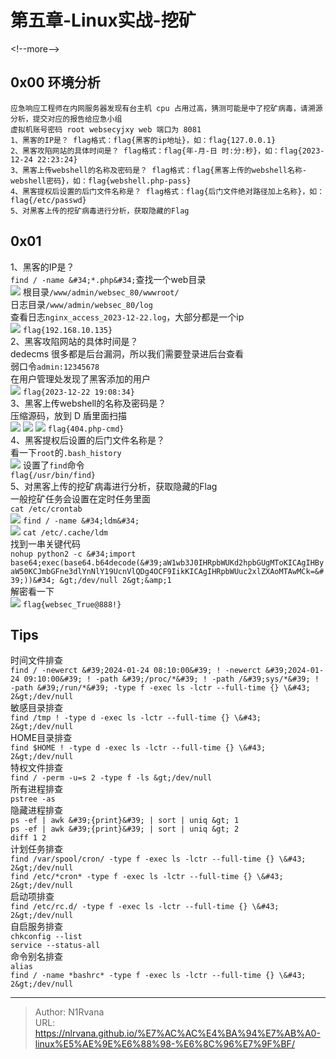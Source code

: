 # 第五章-Linux实战-挖矿

  
  
&lt;!--more--&gt;  
## 0x00 环境分析  
```help  
应急响应工程师在内网服务器发现有台主机 cpu 占用过高，猜测可能是中了挖矿病毒，请溯源分析，提交对应的报告给应急小组  
虚拟机账号密码 root websecyjxy web 端口为 8081  
1、黑客的IP是？ flag格式：flag{黑客的ip地址}，如：flag{127.0.0.1}  
2、黑客攻陷网站的具体时间是？ flag格式：flag{年-月-日 时:分:秒}，如：flag{2023-12-24 22:23:24}  
3、黑客上传webshell的名称及密码是？ flag格式：flag{黑客上传的webshell名称-webshell密码}，如：flag{webshell.php-pass}  
4、黑客提权后设置的后门文件名称是？ flag格式：flag{后门文件绝对路径加上名称}，如：flag{/etc/passwd}  
5、对黑客上传的挖矿病毒进行分析，获取隐藏的Flag  
```  
## 0x01  
1、黑客的IP是？  
`find / -name &#34;*.php&#34;`查找一个web目录  
![](https://picture-1304797147.cos.ap-nanjing.myqcloud.com/picture/202406070000794.png)
根目录`/www/admin/websec_80/wwwroot/`  
日志目录`/www/admin/websec_80/log`  
查看日志`nginx_access_2023-12-22.log`，大部分都是一个ip  
![](https://picture-1304797147.cos.ap-nanjing.myqcloud.com/picture/202406070003581.png)
`flag{192.168.10.135}`  
2、黑客攻陷网站的具体时间是？  
dedecms 很多都是后台漏洞，所以我们需要登录进后台查看  
弱口令`admin:12345678`  
在用户管理处发现了黑客添加的用户  
![](https://picture-1304797147.cos.ap-nanjing.myqcloud.com/picture/202406070014596.png)
`flag{2023-12-22 19:08:34}`  
3、黑客上传webshell的名称及密码是？  
压缩源码，放到 D 盾里面扫描  
![](https://picture-1304797147.cos.ap-nanjing.myqcloud.com/picture/202406070020943.png)
![](https://picture-1304797147.cos.ap-nanjing.myqcloud.com/picture/202406070021875.png)
![](https://picture-1304797147.cos.ap-nanjing.myqcloud.com/picture/202406070022534.png)
`flag{404.php-cmd}`  
4、黑客提权后设置的后门文件名称是？  
看一下`root`的`.bash_history`  
![](https://picture-1304797147.cos.ap-nanjing.myqcloud.com/picture/202406070025060.png)
设置了`find`命令  
`flag{/usr/bin/find}`  
5、对黑客上传的挖矿病毒进行分析，获取隐藏的Flag  
一般挖矿任务会设置在定时任务里面  
`cat /etc/crontab`  
![](https://picture-1304797147.cos.ap-nanjing.myqcloud.com/picture/202406070036392.png)
`find / -name &#34;ldm&#34;`  
![](https://picture-1304797147.cos.ap-nanjing.myqcloud.com/picture/202406070038815.png)
`cat /etc/.cache/ldm`  
找到一串关键代码  
`nohup python2 -c &#34;import base64;exec(base64.b64decode(&#39;aW1wb3J0IHRpbWUKd2hpbGUgMToKICAgIHByaW50KCJmbGFne3dlYnNlY19UcnVlQDg4OCF9IikKICAgIHRpbWUuc2xlZXAoMTAwMCk=&#39;))&#34; &gt;/dev/null 2&gt;&amp;1`  
解密看一下  
![](https://picture-1304797147.cos.ap-nanjing.myqcloud.com/picture/202406070041232.png)
`flag{websec_True@888!}`  
  
## Tips  
时间文件排查  
`find / -newerct &#39;2024-01-24 08:10:00&#39; ! -newerct &#39;2024-01-24 09:10:00&#39; ! -path &#39;/proc/*&#39; ! -path /&#39;sys/*&#39; ! -path &#39;/run/*&#39; -type f -exec ls -lctr --full-time {} \&#43; 2&gt;/dev/null`  
敏感目录排查  
`find /tmp ! -type d -exec ls -lctr --full-time {} \&#43; 2&gt;/dev/null`  
HOME目录排查  
`find $HOME ! -type d -exec ls -lctr --full-time {} \&#43; 2&gt;/dev/null`  
特权文件排查  
`find / -perm -u=s 2 -type f -ls &gt;/dev/null`  
所有进程排查  
`pstree -as`  
隐藏进程排查  
`ps -ef | awk &#39;{print}&#39; | sort | uniq &gt; 1`  
`ps -ef | awk &#39;{print}&#39; | sort | uniq &gt; 2`  
`diff 1 2`  
计划任务排查  
`find /var/spool/cron/ -type f -exec ls -lctr --full-time {} \&#43; 2&gt;/dev/null`  
`find /etc/*cron* -type f -exec ls -lctr --full-time {} \&#43; 2&gt;/dev/null`  
启动项排查  
`find /etc/rc.d/ -type f -exec ls -lctr --full-time {} \&#43; 2&gt;/dev/null`  
自启服务排查  
`chkconfig --list`  
`service --status-all`  
命令别名排查  
`alias`  
`find / -name *bashrc* -type f -exec ls -lctr --full-time {} \&#43; 2&gt;/dev/null`  
  

---

> Author: N1Rvana  
> URL: https://nlrvana.github.io/%E7%AC%AC%E4%BA%94%E7%AB%A0-linux%E5%AE%9E%E6%88%98-%E6%8C%96%E7%9F%BF/  

